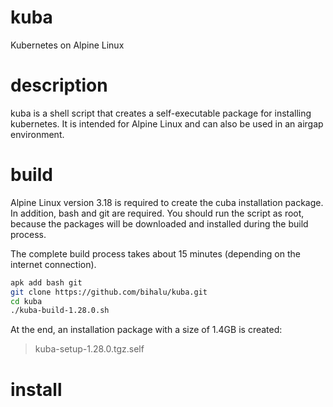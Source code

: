 # kuba
Kubernetes on Alpine Linux

# description
kuba is a shell script that creates a self-executable package for installing kubernetes. It is intended for Alpine Linux and can also be used in an airgap environment.

# build
Alpine Linux version 3.18 is required to create the cuba installation package. In addition, bash and git are required. You should run the script as root, because the packages will be downloaded and installed during the build process.

The complete build process takes about 15 minutes (depending on the internet connection).

``` bash
apk add bash git
git clone https://github.com/bihalu/kuba.git
cd kuba
./kuba-build-1.28.0.sh
```

At the end, an installation package with a size of 1.4GB is created:
> kuba-setup-1.28.0.tgz.self

# install
